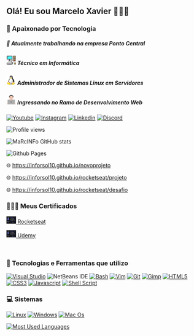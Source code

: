 ## Olá! Eu sou Marcelo Xavier 🙋🏻‍♂️

### 🤖 Apaixonado por Tecnologia

##### 🔭 Atualmente trabalhando na empresa Ponto Central

##### ![Alt text](computer-1.png) Técnico em Informática

##### ![Alt text](Crystal_Clear_app_tux-1.png) Administrador de Sistemas Linux em Servidores

##### ![Alt text](dev-1.png) Ingressando no Ramo de Desenvolvimento Web

[![Youtube](https://img.shields.io/badge/YouTube-FF0000?style=for-the-badge&logo=youtube&logoColor=white)]()
[![Instagram](https://img.shields.io/badge/Instagram-E4405F?style=for-the-badge&logo=instagram&logoColor=white)](https://instagran.com/oliveira.mx)
[![Linkedin](https://img.shields.io/badge/LinkedIn-0077B5?style=for-the-badge&logo=linkedin&logoColor=white)](https://linkedin.com)
[![Discord](https://img.shields.io/badge/Discord-7289DA?style=for-the-badge&logo=discord&logoColor=white)](https://discord.gg/sbXGEwNn)

<p align="left"> <img src="https://komarev.com/ghpvc/?username=inforsol10&color=yellow" alt="Profile views" /> </p>

![MaRcINFo GitHub stats](https://github-readme-stats.vercel.app/api?username=inforsol10&show_icons=true&theme=onedark)

![Github Pages](https://img.shields.io/badge/github%20pages-121013?style=for-the-badge&logo=github&logoColor=white)

🌐 https://inforsol10.github.io/novoprojeto

🌐 https://inforsol10.github.io/rocketseat/projeto

🌐 https://inforsol10.github.io/rocketseat/desafio

### 👨🏻‍🎓 Meus Certificados

[![Rocketseat](certificado_rocket-2.png) Rocketseat](https://app.rocketseat.com.br/certificates/7aeecf5e-2628-4fdc-b171-970d094a3e39)

[![Udemy](certificado_rocket-2.png) Udemy](https://udemy-certificate.s3.amazonaws.com/image/UC-d972bfa8-7d02-417d-b85b-c8f382231bb1.jpg)

[![]()]()
### 🚀 Tecnologias e Ferramentas que utilizo

[![Visual Studio](https://img.shields.io/badge/Visual_Studio_Code-0078D4?style=for-the-badge&logo=visual%20studio%20code&logoColor=white)]()
![NetBeans IDE](https://img.shields.io/badge/NetBeansIDE-1B6AC6.svg?style=for-the-badge&logo=apache-netbeans-ide&logoColor=white)
[![Bash](https://img.shields.io/badge/GNU%20Bash-4EAA25?style=for-the-badge&logo=GNU%20Bash&logoColor=white)]()
[![Vim](https://img.shields.io/badge/VIM-%2311AB00.svg?&style=for-the-badge&logo=vim&logoColor=white)]()
[![Git](https://img.shields.io/badge/GIT-E44C30?style=for-the-badge&logo=git&logoColor=white)]()
[![Gimp](https://img.shields.io/badge/gimp-5C5543?style=for-the-badge&logo=gimp&logoColor=white)]()
[![HTML5](https://img.shields.io/badge/HTML-239120?style=for-the-badge&logo=html5&logoColor=white)]()
[![CSS3](https://img.shields.io/badge/CSS3-1572B6?style=for-the-badge&logo=css3&logoColor=white)]()
[![Javascript](https://img.shields.io/badge/JavaScript-F7DF1E?style=for-the-badge&logo=javascript&logoColor=black)]()
[![Shell Script](https://img.shields.io/badge/shell_script-%23121011.svg?style=for-the-badge&logo=gnu-bash&logoColor=white)]()

### 💻 Sistemas

[![Linux](https://img.shields.io/badge/Linux-FCC624?style=for-the-badge&logo=linux&logoColor=black)]()
[![Windows](https://img.shields.io/badge/Windows-0078D6?style=for-the-badge&logo=windows&logoColor=white)]()
[![Mac Os](https://img.shields.io/badge/mac%20os-000000?style=for-the-badge&logo=apple&logoColor=white)]()


[![Most Used Languages](https://github-readme-stats.vercel.app/api/top-langs/?username=inforsol10&layout=pie)]()


